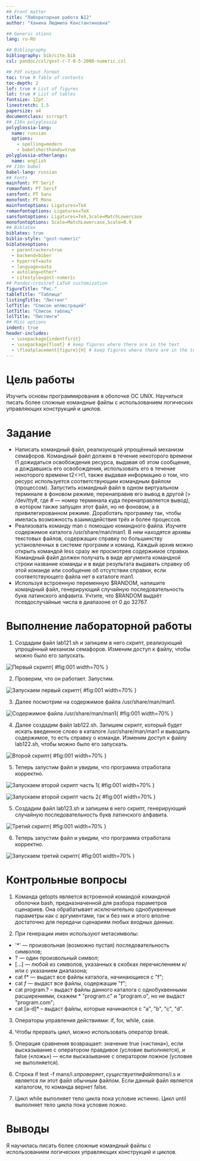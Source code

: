 ```yaml
---
## Front matter
title: "Лабораторная работа №12"
author: "Ханина Людмила Константиновна"

## Generic otions
lang: ru-RU

## Bibliography
bibliography: bib/cite.bib
csl: pandoc/csl/gost-r-7-0-5-2008-numeric.csl

## Pdf output format
toc: true # Table of contents
toc-depth: 2
lof: true # List of figures
lot: true # List of tables
fontsize: 12pt
linestretch: 1.5
papersize: a4
documentclass: scrreprt
## I18n polyglossia
polyglossia-lang:
  name: russian
  options:
	- spelling=modern
	- babelshorthands=true
polyglossia-otherlangs:
  name: english
## I18n babel
babel-lang: russian
## Fonts
mainfont: PT Serif
romanfont: PT Serif
sansfont: PT Sans
monofont: PT Mono
mainfontoptions: Ligatures=TeX
romanfontoptions: Ligatures=TeX
sansfontoptions: Ligatures=TeX,Scale=MatchLowercase
monofontoptions: Scale=MatchLowercase,Scale=0.9
## Biblatex
biblatex: true
biblio-style: "gost-numeric"
biblatexoptions:
  - parentracker=true
  - backend=biber
  - hyperref=auto
  - language=auto
  - autolang=other*
  - citestyle=gost-numeric
## Pandoc-crossref LaTeX customization
figureTitle: "Рис."
tableTitle: "Таблица"
listingTitle: "Листинг"
lofTitle: "Список иллюстраций"
lotTitle: "Список таблиц"
lolTitle: "Листинги"
## Misc options
indent: true
header-includes:
  - \usepackage{indentfirst}
  - \usepackage{float} # keep figures where there are in the text
  - \floatplacement{figure}{H} # keep figures where there are in the text
---
```


# Цель работы

Изучить основы программирования в оболочке ОС UNIX. Научиться писать более сложные командные файлы с использованием логических управляющих конструкций и циклов.

# Задание

* Написать командный файл, реализующий упрощённый механизм семафоров. Командный файл должен в течение некоторого времени t1 дожидаться освобождения ресурса, выдавая об этом сообщение, а дождавшись его освобождения, использовать его в течение некоторого времени t2<>t1, также выдавая информацию о том, что ресурс используется соответствующим командным файлом (процессом). Запустить командный файл в одном виртуальном терминале в фоновом режиме, перенаправив его вывод в другой (> /dev/tty#, где # — номер терминала куда перенаправляется вывод), в котором также запущен этот файл, но не фоновом, а в привилегированном режиме. Доработать программу так, чтобы имелась возможность взаимодействия трёх и более процессов.
* Реализовать команду man с помощью командного файла. Изучите содержимое каталога /usr/share/man/man1. В нем находятся архивы текстовых файлов, содержащих справку по большинству установленных в системе программ и команд. Каждый архив можно открыть командой less сразу же просмотрев содержимое справки. Командный файл должен получать в виде аргумента командной строки название команды и в виде результата выдавать справку об этой команде или сообщение об отсутствии справки, если соответствующего файла нет в каталоге man1.
* Используя встроенную переменную $RANDOM, напишите командный файл, генерирующий случайную последовательность букв латинского алфавита. Учтите, что $RANDOM выдаёт псевдослучайные числа в диапазоне от 0 до 32767.

# Выполнение лабораторной работы

1. Cоздадим файл lab121.sh и запишем в него скрипт, реализующий упрощённый механизм семафоров. Изменим доступ к файлу, чтобы можно было его запускать.

![Первый скрипт](image/1.1.png){ #fig:001 width=70% }

2. Проверим, что он работает. Запустим.  

![Запускаем первый скрипт](image/1.2.png){ #fig:001 width=70% }

3. Далее посмотрим на содержимое файла /usr/share/man/man1. 

![Cодержимое файла /usr/share/man/man1](image/2.1.png){ #fig:001 width=70% }

4. Далее создадим файл lab122.sh. Запишем скрипт, который будет искать введенное слово в каталоге /usr/share/man/man1 и выводить содержимое, то есть справку о команде. Изменим доступ к файлу lab122.sh, чтобы можно было его запускать.

![Второй скрипт](image/2.2.png){ #fig:001 width=70% }

5. Теперь запустим файл и увидим, что программа отработала корректно.

![Запускаем второй скрипт часть 1](image/2.3.png){ #fig:001 width=70% }

![Запускаем второй скрипт часть 2](image/2.4.png){ #fig:001 width=70% }

5. Cоздадим файл lab123.sh и запишем в него скрипт, генерирующий случайную последовательность букв латинского алфавита. 

![Третий скрипт](image/4.1.png){ #fig:001 width=70% }

6. Теперь запустим файл и увидим, что программа отработала корректно.

![Запускаем третий скрипт](image/4.2.png){ #fig:001 width=70% }

# Контрольные вопросы

1. Команда getopts является встроенной командой командной оболочки bash, предназначенной для разбора параметров сценариев. Она обрабатывает исключительно однобуквенные параметры как с аргументами, так и без них и этого вполне достаточно для передачи сценариям любых входных данных.

2. При генерации имен используют метасимволы:
* '*' —	произвольная (возможно пустая) последовательность символов;
* ? — один произвольный символ;
* [...]	— любой из символов, указанных в скобках перечислением и/или с указанием диапазона;
* cat f* — выдаст все файлы каталога, начинающиеся с "f";
* cat *f* — выдаст все файлы, содержащие "f";
* cat program.?	– выдаст файлы данного каталога с однобуквенными расширениями, скажем * "program.c" и "program.o", но не выдаст "program.com";
* cat [a-d]* – выдаст файлы, которые начинаются с "a", "b", "c", "d". 

3. Операторы управления действиями: if, for, while, case. 

4. Чтобы прервать цикл, можно использовать оператор break. 

5. Операция сравнения возвращает: значение true («истина»), если высказывание с оператором правдивое (условие выполняется), и false («ложь») — если высказывание с оператором ложное (условие не выполняется).

6. Строка if test -f man$s/$i.$s проверяет, существует ли файл man$s/$i.$s и является ли этот файл обычным файлом. Если данный файл является каталогом, то команда вернет false.

7. Цикл while выполняет тело цикла пока условие истинно. Цикл until выполняет тело цикла пока условие ложно.

# Выводы

Я научилась писать более сложные командный файлы с использованием логических управляющих конструкций и циклов. 
